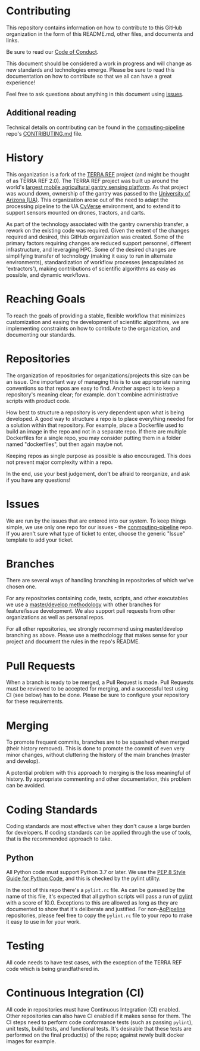 <!-- NOTES: 1) This document is intended to be a quick(ish) read. To this end, please don't document items that are better kept in a file, such as the pylint.rc file, just provide a link/location - especially if the file format allows self documentation! 2) Each sentence is to be on its own line, do not put two sentences on the same line. -->

# Contributing

This repository contains information on how to contribute to this GitHub organization in the form of this README.md, other files, and documents and links.

Be sure to read our [Code of Conduct](https://github.com/AgPipeline/Organization-info/blob/master/CODEOFCONDUCT.md).

This document should be considered a work in progress and will change as new standards and technologies emerge.
Please be sure to read this documentation on how to contribute so that we all can have a great experience!

Feel free to ask questions about anything in this document using [issues](https://github.com/AgPipeline/computing-pipeline/issues).

## Additional reading

Technical details on contributing can be found in the [computing-pipeline](https://github.com/AgPipeline/computing-pipeline) repo's [CONTRIBUTING.md](https://github.com/AgPipeline/computing-pipeline/blob/master/.github/CONTRIBUTING.md) file.

# History

This organization is a fork of the [TERRA REF](https://github.com/terraref) project (and might be thought of as TERRA REF 2.0).
The TERRA REF project was built up around the world's [largest mobile agricultural gantry sensing platform](https://terraref.org/).
As that project was wound down, ownership of the gantry was passed to the [University of Arizona (UA)](https://www.arizona.edu/).
This organization arose out of the need to adapt the processing pipeline to the UA [CyVerse](https://cyverse.org/) environment, and to extend it to support sensors mounted on drones, tractors, and carts.

As part of the technology associated with the gantry ownership transfer, a rework on the existing code was required.
Given the extent of the changes required and desired, this GitHub organization was created.
Some of the primary factors requiring changes are reduced support personnel, different infrastructure, and leveraging HPC.
Some of the desired changes are simplifying transfer of technology (making it easy to run in alternate environments), standardization of workflow processes (encapsulated as 'extractors'), making contributions of scientific algorithms as easy as possible, and dynamic workflows.

# Reaching Goals

To reach the goals of providing a stable, flexible workflow that minimizes customization and easing the development of scientific algorithms, we are implementing constraints on how to contribute to the organization, and documenting our standards.

# Repositories

The organization of repositories for organizations/projects this size can be an issue.
One important way of managing this is to use appropriate naming conventions so that repos are easy to find.
Another aspect is to keep a repository's meaning clear; for example. don't combine administrative scripts with product code.

How best to structure a repository is very dependent upon what is being developed.
A good way to structure a repo is to place everything needed for a solution within that repository.
For example, place a Dockerfile used to build an image in the repo and not in a separate repo.
If there are multiple Dockerfiles for a single repo, you may consider putting them in a folder named "dockerfiles", but then again maybe not.

Keeping repos as single purpose as possible is also encouraged.
This does not prevent major complexity within a repo.

In the end, use your best judgement, don't be afraid to reorganize, and ask if you have any questions!

# Issues

We are run by the issues that are entered into our system.
To keep things simple, we use only one repo for our issues - the [conmputing-pipeline](https://github.com/AgPipeline/computing-pipeline/issues) repo.
If you aren't sure what type of ticket to enter, choose the generic "Issue" template to add your ticket.

# Branches

There are several ways of handling branching in repositories of which we've chosen one.

For any repositories containing code, tests, scripts, and other executables we use a [master/develop methodology](https://git-scm.com/book/en/v2/Git-Branching-Branching-Workflows) with other branches for feature/issue development.
We also support pull requests from other organizations as well as personal repos.

For all other repositories, we strongly recommend using master/develop branching as above.
Please use a methodology that makes sense for your project and document the rules in the repo's README.

# Pull Requests

When a branch is ready to be merged, a Pull Request is made.
Pull Requests must be reviewed to be accepted for merging, and a successful test using CI (see below) has to be done.
Please be sure to configure your repository for these requirements.

# Merging

To promote frequent commits, branches are to be squashed when merged (their history removed).
This  is done to promote the commit of even very minor changes, without cluttering the history of the main branches (master and develop).

A potential problem with this approach to merging is the loss meaningful of history.
By appropriate commenting and other documentation, this problem can be avoided.

# Coding Standards

Coding standards are most effective when they don't cause a large burden for developers.
If coding standards can be applied through the use of tools, that is the recommended approach to take.

## Python

All Python code must support Python 3.7 or later. We use the [PEP 8 Style Guide for Python Code](https://www.python.org/dev/peps/pep-0008/), and this is checked by the pylint utility.

In the root of this repo there's a `pylint.rc` file.
As can be guessed by the name of this file, it's expected that all python scripts will pass a run of [pylint](https://www.pylint.org/) with a score of 10.0.
Exceptions to this are allowed as long as they are documented to show that it's deliberate and justified.
For non-[AgPipeline](https://github.com/AgPipeline) repositories, please feel free to copy the `pylint.rc` file to your repo to make it easy to use in for your work.

# Testing

All code needs to have test cases, with the exception of the TERRA REF code which is being grandfathered in.

# Continuous Integration (CI)

All code in repositories must have Continuous Integration (CI) enabled.
Other repositories can also have CI enabled if it makes sense for them.
The CI steps need to perform code conformance tests (such as passing `pylint`), unit tests, build tests, and functional tests.
It's desirable that these tests are performed on the final product(s) of the repo; against newly built docker images for example.
